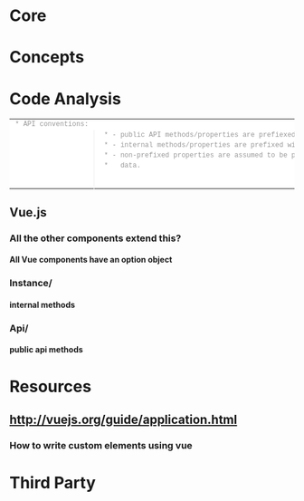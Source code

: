 # Core
# Concepts
# Code Analysis
<table class="highlight tab-size js-file-line-container" data-tab-size="8" style="box-sizing: border-box; tab-size: 8; font-family: Helvetica, arial, nimbussansl, liberationsans, freesans, clean, sans-serif, 'Segoe UI Emoji', 'Segoe UI Symbol'; font-size: 13px; line-height: 18.2px; background-color: rgb(255, 255, 255);"><tbody style="box-sizing: border-box;"><tr style="box-sizing: border-box;"><td id="LC7" class="blob-code blob-code-inner js-file-line" style="box-sizing: border-box; padding: 0px 10px; position: relative; vertical-align: top; font-family: Consolas, 'Liberation Mono', Menlo, Courier, monospace; font-size: 12px; white-space: pre; overflow: visible; word-wrap: normal;"><span class="pl-c" style="box-sizing: border-box; color: rgb(150, 152, 150);">* API conventions:</span></td></tr><tr style="box-sizing: border-box;"><td id="L8" class="blob-num js-line-number" data-line-number="8" style="box-sizing: border-box; padding: 0px 10px; width: 50px; min-width: 50px; white-space: nowrap; font-family: Consolas, 'Liberation Mono', Menlo, Courier, monospace; font-size: 12px; line-height: 18px; color: rgba(0, 0, 0, 0.298039); vertical-align: top; text-align: right; border-style: solid; border-color: rgb(238, 238, 238); border-width: 0px 1px 0px 0px; cursor: pointer; -webkit-user-select: none;"></td><td id="LC8" class="blob-code blob-code-inner js-file-line" style="box-sizing: border-box; padding: 0px 10px; position: relative; vertical-align: top; font-family: Consolas, 'Liberation Mono', Menlo, Courier, monospace; font-size: 12px; white-space: pre; overflow: visible; word-wrap: normal;"><span class="pl-c" style="box-sizing: border-box; color: rgb(150, 152, 150);"> * - public API methods/properties are prefiexed with `$`</span></td></tr><tr style="box-sizing: border-box;"><td id="L9" class="blob-num js-line-number" data-line-number="9" style="box-sizing: border-box; padding: 0px 10px; width: 50px; min-width: 50px; white-space: nowrap; font-family: Consolas, 'Liberation Mono', Menlo, Courier, monospace; font-size: 12px; line-height: 18px; color: rgba(0, 0, 0, 0.298039); vertical-align: top; text-align: right; border-style: solid; border-color: rgb(238, 238, 238); border-width: 0px 1px 0px 0px; cursor: pointer; -webkit-user-select: none;"></td><td id="LC9" class="blob-code blob-code-inner js-file-line" style="box-sizing: border-box; padding: 0px 10px; position: relative; vertical-align: top; font-family: Consolas, 'Liberation Mono', Menlo, Courier, monospace; font-size: 12px; white-space: pre; overflow: visible; word-wrap: normal;"><span class="pl-c" style="box-sizing: border-box; color: rgb(150, 152, 150);"> * - internal methods/properties are prefixed with `_`</span></td></tr><tr style="box-sizing: border-box;"><td id="L10" class="blob-num js-line-number" data-line-number="10" style="box-sizing: border-box; padding: 0px 10px; width: 50px; min-width: 50px; white-space: nowrap; font-family: Consolas, 'Liberation Mono', Menlo, Courier, monospace; font-size: 12px; line-height: 18px; color: rgba(0, 0, 0, 0.298039); vertical-align: top; text-align: right; border-style: solid; border-color: rgb(238, 238, 238); border-width: 0px 1px 0px 0px; cursor: pointer; -webkit-user-select: none;"></td><td id="LC10" class="blob-code blob-code-inner js-file-line" style="box-sizing: border-box; padding: 0px 10px; position: relative; vertical-align: top; font-family: Consolas, 'Liberation Mono', Menlo, Courier, monospace; font-size: 12px; white-space: pre; overflow: visible; word-wrap: normal;"><span class="pl-c" style="box-sizing: border-box; color: rgb(150, 152, 150);"> * - non-prefixed properties are assumed to be proxied user</span></td></tr><tr style="box-sizing: border-box;"><td id="L11" class="blob-num js-line-number" data-line-number="11" style="box-sizing: border-box; padding: 0px 10px; width: 50px; min-width: 50px; white-space: nowrap; font-family: Consolas, 'Liberation Mono', Menlo, Courier, monospace; font-size: 12px; line-height: 18px; color: rgba(0, 0, 0, 0.298039); vertical-align: top; text-align: right; border-style: solid; border-color: rgb(238, 238, 238); border-width: 0px 1px 0px 0px; cursor: pointer; -webkit-user-select: none;"></td><td id="LC11" class="blob-code blob-code-inner js-file-line" style="box-sizing: border-box; padding: 0px 10px; position: relative; vertical-align: top; font-family: Consolas, 'Liberation Mono', Menlo, Courier, monospace; font-size: 12px; white-space: pre; overflow: visible; word-wrap: normal;"><span class="pl-c" style="box-sizing: border-box; color: rgb(150, 152, 150);"> *   data.


</span></td></tr></tbody></table>
## Vue.js
### All the other components extend this?
#### All Vue components have an option object
### Instance/
#### internal methods
### Api/
#### public api methods
# Resources
## http://vuejs.org/guide/application.html
### How to write custom elements using vue
# Third Party
